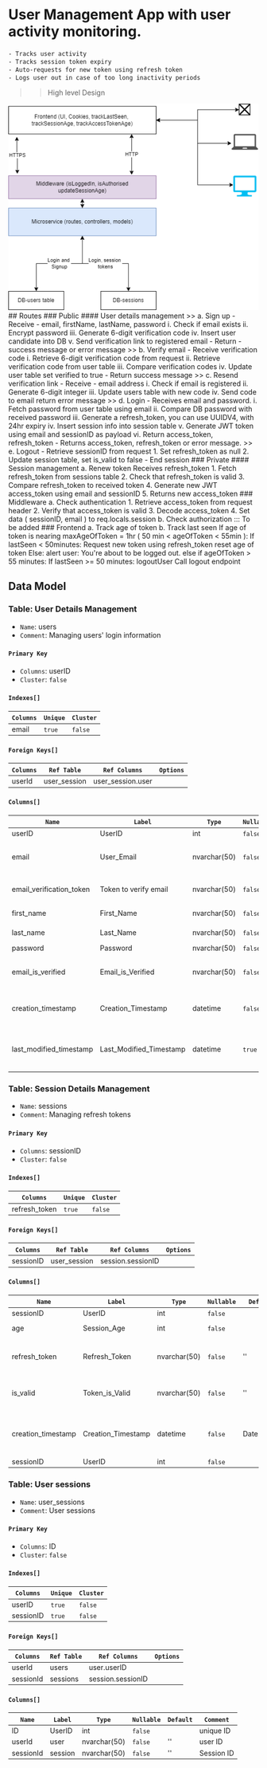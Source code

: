 # User Management App with user activity monitoring.
    - Tracks user activity
    - Tracks session token expiry
    - Auto-requests for new token using refresh token
    - Logs user out in case of too long inactivity periods
>> High level Design
<img src="./public/images/high_level_design.png" />
## Routes
### Public
#### User details management
>> a. Sign up
    - Receive - email, firstName, lastName, password
        i. Check if email exists
        ii. Encrypt password
        iii. Generate 6-digit verification code
        iv. Insert user candidate into DB
        v. Send verification link to registered email
    - Return - success message or error message
>> b. Verify email
		- Receive verification code
                i. Retrieve 6-digit verification code from request
                ii. Retrieve verification code from user table
                iii. Compare verification codes
                iv. Update user table set verified to true
		- Return success message
>> c. Resend verification link
		- Receive - email address
			i. Check if email is registered
            ii. Generate 6-digit integer
            iii. Update users table with new code
            iv. Send code to email
		return error message
>> d. Login
		- Receives email and password.
            i. Fetch password from user table using email
            ii. Compare DB password with received password
            iii. Generate a refresh_token, you can use UUIDV4, with 24hr expiry
            iv. Insert session info into session table
            v. Generate JWT token using email and sessionID as payload
            vi. Return access_token, refresh_token 
		- Returns access_token, refresh_token or error message.
>> e. Logout
        - Retrieve sessionID from request
            1. Set refresh_token as null
            2. Update session table, set is_valid to false
        - End session
### Private
#### Session management
	a. Renew token
		Receives refresh_token
        1. Fetch refresh_token from sessions table
        2. Check that refresh_token is valid
        3. Compare refresh_token to received token
        4. Generate new JWT access_token using email and sessionID 
		5. Returns new access_token
### Middleware
    a. Check authentication
        1. Retrieve access_token from request header
        2. Verify that access_token is valid
        3. Decode access_token
        4. Set data ( sessionID, email ) to req.locals.session
    b. Check authorization
    ::: To be added
### Frontend
    a. Track age of token
    b. Track last seen
        If age of token is nearing maxAgeOfToken = 1hr ( 50 min < ageOfToken < 55min ):
            If lastSeen < 50minutes:
                Request new token using refresh_token
                reset age of token
            Else:
                alert user: You're about to be logged out.
        else if ageOfToken > 55 minutes:
            If lastSeen >= 50 minutes:
                logoutUser
                Call logout endpoint
            

## Data Model
### Table: User Details Management

- `Name`: users
- `Comment`: Managing users' login information

#### `Primary Key`

- `Columns`: userID
- `Cluster`: `false`

#### `Indexes[]`

| `Columns` | `Unique` | `Cluster` |
| --------- | -------- | --------- |
|  email    | `true`   | `false`   |

#### `Foreign Keys[]`

| `Columns` | `Ref Table` | `Ref Columns` | `Options` |
| --------- | ----------- | ------------- | --------- |
| userId    | user_session| user_session.user|           |

#### `Columns[]`

| `Name`    | `Label`    | `Type`       | `Nullable` | `Default` | `Comment`       |
| --------- | ---------- | ------------ | ---------- | --------- | --------------- |
| userID    | UserID     | int          | `false`    |           | user ID   |
| email     | User_Email | nvarchar(50) | `false`    | ''        | User's email, unique to a user |
| email_verification_token| Token to verify email | nvarchar(50) | `false`    | ''        | Verifying email is owners |
| first_name| First_Name | nvarchar(50) | `false`    | ''        | User's first name |
| last_name | Last_Name  | nvarchar(50) | `false`    | ''        | User's last name |
| password  | Password   | nvarchar(50) | `false`    | ''        | Password |
| email_is_verified| Email_is_Verified | nvarchar(50)| `false` | ''   | If user has verified the email address |
| creation_timestamp| Creation_Timestamp | datetime | `false`    |Date.now()| Timestamp for when a user is created |
| last_modified_timestamp| Last_Modified_Timestamp | datetime | `true`|Date.now()| Timestamp for when a user makes changes |

### Table: Session Details Management

- `Name`: sessions
- `Comment`: Managing refresh tokens

#### `Primary Key`

- `Columns`: sessionID
- `Cluster`: `false`

#### `Indexes[]`

| `Columns` | `Unique` | `Cluster` |
| --------- | -------- | --------- |
|  refresh_token | `true`   | `false`   |

#### `Foreign Keys[]`

| `Columns` | `Ref Table` | `Ref Columns` | `Options` |
| --------- | ----------- | ------------- | --------- |
| sessionID | user_session| session.sessionID |           |

#### `Columns[]`

| `Name`    | `Label`    | `Type`       | `Nullable` | `Default` | `Comment`       |
| --------- | ---------- | ------------ | ---------- | --------- | --------------- |
| sessionID    | UserID     | int          | `false`    |           | session ID   |
| age    | Session_Age     | int          | `false`    |           | Minutes since login   |
| refresh_token| Refresh_Token | nvarchar(50) | `false`    | ''        | Refresh Token for each login session |
| is_valid| Token_is_Valid | nvarchar(50) | `false`    | ''        | Refresh token is not expired |
| creation_timestamp| Creation_Timestamp | datetime | `false`    |Date.now()| Timestamp for when a session starts is created |
| sessionID    | UserID     | int          | `false`    |           | session ID   |





### Table: User sessions

- `Name`: user_sessions
- `Comment`: User sessions

#### `Primary Key`

- `Columns`: ID
- `Cluster`: `false`

#### `Indexes[]`

| `Columns` | `Unique` | `Cluster` |
| --------- | -------- | --------- |
|  userID    | `true`   | `false`   |
|  sessionID    | `true`   | `false`   |

#### `Foreign Keys[]`

| `Columns` | `Ref Table` | `Ref Columns` | `Options` |
| --------- | ----------- | ------------- | --------- |
| userId    | users| user.userID|           |
| sessionId    | sessions| session.sessionID|           |

#### `Columns[]`

| `Name`    | `Label`    | `Type`       | `Nullable` | `Default` | `Comment`       |
| --------- | ---------- | ------------ | ---------- | --------- | --------------- |
| ID    | UserID     | int          | `false`    |           | unique ID   |
| userId     | user  | nvarchar(50) | `false`    | ''        | user ID |
| sessionId| session | nvarchar(50) | `false`    | ''        | Session ID |

